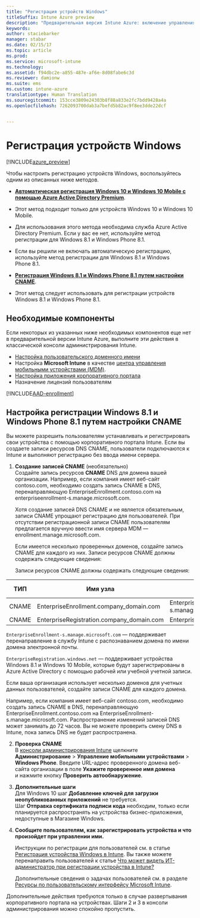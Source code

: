 ```yaml
---
title: "Регистрация устройств Windows"
titleSuffix: Intune Azure preview
description: "Предварительная версия Intune Azure: включение управления мобильными устройствами Intune (MDM) для устройств Windows."
keywords: 
author: staciebarker
manager: stabar
ms.date: 02/15/17
ms.topic: article
ms.prod: 
ms.service: microsoft-intune
ms.technology: 
ms.assetid: f94dbc2e-a855-487e-af6e-8d08fabe6c3d
ms.reviewer: damionw
ms.suite: ems
ms.custom: intune-azure
translationtype: Human Translation
ms.sourcegitcommit: 153cce3809e24303b8f88a833e2fc7bdd9428a4a
ms.openlocfilehash: 7262093700dab3a7befd5b82ac9f8ee3dde22dcf


---
```


# <a name="enroll-windows-devices"></a>Регистрация устройств Windows 

[!INCLUDE[azure_preview](../includes/azure_preview.md)]

Чтобы настроить регистрацию устройств Windows, воспользуйтесь одним из описанных ниже методов.

- [**Автоматическая регистрация Windows 10 и Windows 10 Mobile с помощью Azure Active Directory Premium**](#set-up-windows-10-and-windows-10-mobile-automatic-enrollment-with-azure-active-directory-premium).
 -  Этот метод подходит только для устройств Windows 10 и Windows 10 Mobile.
 -  Для использования этого метода необходима служба Azure Active Directory Premium. Если у вас ее нет, используйте метод регистрации для Windows 8.1 и Windows Phone 8.1.
 -  Если вы решили не включать автоматическую регистрацию, используйте метод регистрации для Windows 8.1 и Windows Phone 8.1.

- [**Регистрация Windows 8.1 и Windows Phone 8.1 путем настройки CNAME**](#set-up-windows-81-and-windows-phone-81-enrollment-by-configuring-cname).
 - Этот метод следует использовать для регистрации устройств Windows 8.1 и Windows Phone 8.1.


## <a name="prerequisites"></a>Необходимые компоненты

Если некоторых из указанных ниже необходимых компонентов еще нет в предварительной версии Intune Azure, выполните эти действия в классической консоли администрирования Intune.

- [Настройка пользовательского доменного имени](https://docs.microsoft.com/intune/get-started/start-with-a-paid-subscription-to-microsoft-intune-step-2)
- Настройка **Microsoft Intune** в качестве [центра управления мобильными устройствами (MDM)](set-mdm-authority.md).
- [Настройка приложения корпоративного портала](/intune-azure/manage-apps/company-portal-app.md)
- Назначение лицензий пользователям

[!INCLUDE[AAD-enrollment](../includes/win10-automatic-enrollment-aad.md)]

## <a name="set-up-windows-81-and-windows-phone-81-enrollment-by-configuring-cname"></a>Настройка регистрации Windows 8.1 и Windows Phone 8.1 путем настройки CNAME

Вы можете разрешить пользователям устанавливать и регистрировать свои устройства с помощью корпоративного портала Intune. Если вы создаете записи ресурсов DNS CNAME, пользователи подключаются к Intune и выполняют регистрацию без ввода имени сервера.

1. **Создание записей CNAME** (необязательно)<br>
 Создайте запись ресурсов **CNAME** DNS для домена вашей организации. Например, если компания имеет веб-сайт contoso.com, необходимо создать запись CNAME в DNS, перенаправляющую EnterpriseEnrollment.contoso.com на enterpriseenrollment-s.manage.microsoft.com.

    Хотя создание записей DNS CNAME и не является обязательным, записи CNAME упрощают регистрацию для пользователей. При отсутствии регистрационной записи CNAME пользователям предлагается вручную ввести имя сервера MDM — enrollment.manage.microsoft.com.

    Если имеется несколько проверенных доменов, создайте запись CNAME для каждого из них. Записи ресурсов CNAME должны содержать следующие сведения:

    Записи ресурсов CNAME должны содержать следующие сведения:

  |ТИП|Имя узла|Указывает на|СРОК ЖИЗНИ|
  |--------|-------------|-------------|-------|
  |CNAME|EnterpriseEnrollment.company_domain.com|EnterpriseEnrollment-s.manage.microsoft.com |1 час|
  |CNAME|EnterpriseRegistration.company_domain.com|EnterpriseRegistration.windows.net|1 час|

  `EnterpriseEnrollment-s.manage.microsoft.com` — поддерживает перенаправление в службу Intune с распознаванием домена по имени домена электронной почты.

  `EnterpriseRegistration.windows.net` — поддерживает устройства Windows 8.1 и Windows 10 Mobile, которые будут зарегистрированы в Azure Active Directory с помощью рабочей или учебной учетной записи.

  Если ваша организация использует несколько доменов для учетных данных пользователей, создайте записи CNAME для каждого домена.

  Например, если компания имеет веб-сайт contoso.com, необходимо создать запись CNAME в DNS, перенаправляющую EnterpriseEnrollment.contoso.com на EnterpriseEnrollment-s.manage.microsoft.com. Распространение изменений записей DNS может занимать до 72 часов. Вы не можете проверить смену DNS в Intune, пока запись DNS не будет распространена.

2.  **Проверка CNAME**<br>В [консоли администрирования Intune](http://manage.microsoft.com) щелкните **Администрирование** &gt; **Управление мобильными устройствами** &gt; **Windows Phone**. Введите URL-адрес проверенного домена веб-сайта организации в поле **Укажите проверенное имя домена** и нажмите кнопку **Проверить автообнаружение**.

3.  **Дополнительные шаги**<br>Для Windows 10 шаг **Добавление ключей для загрузки неопубликованных приложений** не требуется. <br>Шаг **Отправка сертификата подписи кода** необходим, только если планируется распространять на устройства бизнес-приложения, недоступные в Магазине Windows.

4.  **Сообщите пользователям, как зарегистрировать устройства и что произойдет при управлении ими.**

    Инструкции по регистрации для пользователей см. в статье [Регистрация устройства Windows в Intune](https://docs.microsoft.com/en-us/intune/enduser/enroll-your-device-in-intune-windows). Вы также можете перенаправить пользователей к статье [Что может видеть ИТ-администратор при регистрации устройства в Intune?](https://docs.microsoft.com/intune/enduser/what-can-your-it-administrator-see-when-you-enroll-your-device-in-intune-windows)

    Дополнительные сведения о задачах пользователей см. в разделе [Ресурсы по пользовательскому интерфейсу Microsoft Intune](https://docs.microsoft.com/intune/deploy-use/what-to-tell-your-end-users-about-using-microsoft-intune).

Дополнительные действия требуются только в случае развертывания корпоративного портала на устройствах.  Шаги 2 и 3 в консоли администрирования можно спокойно пропустить.



<!--HONumber=Feb17_HO3-->


